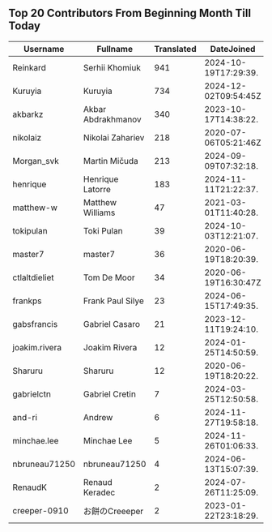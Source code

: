## Top 20 Contributors From Beginning Month Till Today ##
|Username|Fullname|Translated|DateJoined|Language|
|--------|--------|----------|----------|-------|
|Reinkard|Serhii Khomiuk|941|2024-10-19T17:29:39.|uk|
|Kuruyia|Kuruyia|734|2024-12-02T09:54:45Z|fr|
|akbarkz|Akbar Abdrakhmanov|340|2023-10-17T14:38:22.|kk|
|nikolaiz|Nikolai Zahariev|218|2020-07-06T05:21:46Z|bg|
|Morgan_svk|Martin Mičuda|213|2024-09-09T07:32:18.|cs|
|henrique|Henrique Latorre|183|2024-11-11T21:22:37.|pt_BR|
|matthew-w|Matthew Williams|47|2021-03-01T11:40:28.|en_AU|
|tokipulan|Toki Pulan|39|2024-10-03T12:21:07.|fr|
|master7|master7|36|2020-06-19T18:20:39.|pl|
|ctlaltdieliet|Tom De Moor|34|2020-06-19T16:30:47Z|nl|
|frankps|Frank Paul Silye|23|2024-06-15T17:49:35.|nb_NO|
|gabsfrancis|Gabriel Casaro|21|2023-12-11T19:24:10.|pt_BR|
|joakim.rivera|Joakim Rivera|12|2024-01-25T14:50:59.||
|Sharuru|Sharuru|12|2020-06-19T18:20:22.|zh_Hans|
|gabrielctn|Gabriel Cretin|7|2024-03-25T12:50:58.||
|and-ri|Andrew|6|2024-11-27T19:58:18.||
|minchae.lee|Minchae Lee|5|2024-11-26T01:06:33.|ko|
|nbruneau71250|nbruneau71250|4|2024-06-13T15:07:39.||
|RenaudK|Renaud Keradec|2|2024-07-26T11:25:09.||
|creeper-0910|お餅のCreeeper|2|2023-01-22T23:18:29.|ja|
